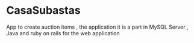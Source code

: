 # CasaSubastas
App to create auction items , the application it is a part in MySQL Server , Java  and ruby on rails for the web application
